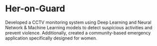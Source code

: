 # Her-on-Guard
Developed a CCTV monitoring system using Deep Learning and Neural Network & Machine Learning models to detect suspicious activities and prevent violence. Additionally, created a community-based emergency application specifically designed for women.
